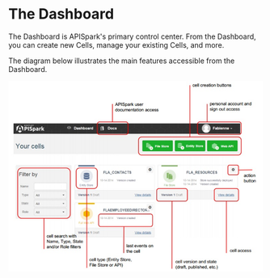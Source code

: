 # The Dashboard

The Dashboard is APISpark's primary control center. From the Dashboard, you can create new Cells, manage your existing Cells, and more.

The diagram below illustrates the main features accessible from the Dashboard. 

![Dashboard](images/09.jpg "Dashboard")
